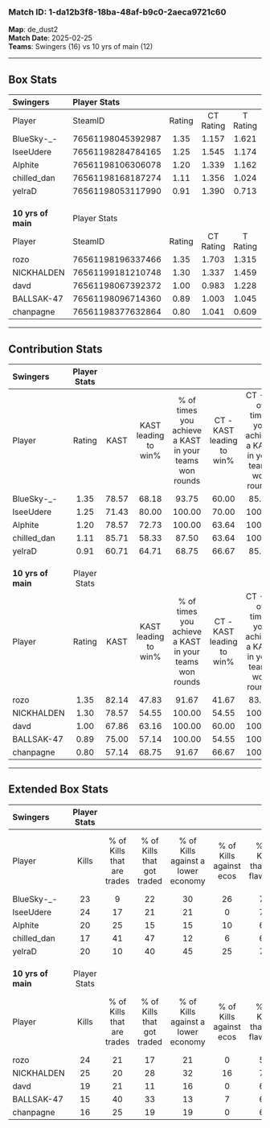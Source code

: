 ### Match ID: 1-da12b3f8-18ba-48af-b9c0-2aeca9721c60  
**Map**: de_dust2  
**Match Date**: 2025-02-25  
**Teams**: Swingers (16) vs 10 yrs of main (12)  

---  

## Box Stats  

| **Swingers**       | Player Stats      |        |           |          |       |      |       |         |        |      |     |
| :- | :- | :-: | :-: | :-: | :-: | :-: | :-: | :-: | :-: | :-: | :-: |
| Player             | SteamID           | Rating | CT Rating | T Rating | KAST  | ADR  | Kills | Assists | Deaths | K/D  | HS% |
| BlueSky-_-         | 76561198045392987 |  1.35  |   1.157   |  1.621   | 78.57 | 94.5 |  23   |    7    |   17   | 1.35 | 56  |
| IseeUdere          | 76561198284784165 |  1.25  |   1.545   |  1.174   | 71.43 | 83.6 |  24   |    6    |   19   | 1.26 | 50  |
| Alphite            | 76561198106306078 |  1.20  |   1.339   |  1.162   | 78.57 | 87.5 |  20   |    9    |   19   | 1.05 | 70  |
| chilled_dan        | 76561198168187274 |  1.11  |   1.356   |  1.024   | 85.71 | 68.4 |  17   |   12    |   19   | 0.89 | 52  |
| yelraD             | 76561198053117990 |  0.91  |   1.390   |  0.713   | 60.71 | 80.0 |  20   |    3    |   25   | 0.80 | 70  |
|                    |                   |        |           |          |       |      |       |         |        |      |     |
|                    |                   |        |           |          |       |      |       |         |        |      |     |
|                    |                   |        |           |          |       |      |       |         |        |      |     |
| **10 yrs of main** | Player Stats      |        |           |          |       |      |       |         |        |      |     |
| Player             | SteamID           | Rating | CT Rating | T Rating | KAST  | ADR  | Kills | Assists | Deaths | K/D  | HS% |
| rozo               | 76561198196337466 |  1.35  |   1.703   |  1.315   | 82.14 | 93.2 |  24   |    9    |   20   | 1.20 | 45  |
| NICKHALDEN         | 76561199181210748 |  1.30  |   1.337   |  1.459   | 78.57 | 86.7 |  25   |    4    |   21   | 1.19 | 48  |
| davd               | 76561198067392372 |  1.00  |   0.983   |  1.228   | 67.86 | 64.2 |  19   |    4    |   19   | 1.00 | 31  |
| BALLSAK-47         | 76561198096714360 |  0.89  |   1.003   |  1.045   | 75.00 | 69.8 |  15   |    9    |   23   | 0.65 | 53  |
| chanpagne          | 76561198377632864 |  0.80  |   1.041   |  0.609   | 57.14 | 66.1 |  16   |    5    |   21   | 0.76 | 62  |
---  

## Contribution Stats  

| **Swingers**       | Player Stats |       |                      |                                                        |                           |                                                             |                          |                                                            |
| :- | :-: | :-: | :-: | :-: | :-: | :-: | :-: | :-: |
| Player             |    Rating    | KAST  | KAST leading to win% | % of times you achieve a KAST in your teams won rounds | CT - KAST leading to win% | CT - % of times you achieve a KAST in your teams won rounds | T - KAST leading to win% | T - % of times you achieve a KAST in your teams won rounds |
| BlueSky-_-         |     1.35     | 78.57 |        68.18         |                         93.75                          |           60.00           |                            85.71                            |          75.00           |                           100.00                           |
| IseeUdere          |     1.25     | 71.43 |        80.00         |                         100.00                         |           70.00           |                           100.00                            |          90.00           |                           100.00                           |
| Alphite            |     1.20     | 78.57 |        72.73         |                         100.00                         |           63.64           |                           100.00                            |          81.82           |                           100.00                           |
| chilled_dan        |     1.11     | 85.71 |        58.33         |                         87.50                          |           63.64           |                           100.00                            |          53.85           |                           77.78                            |
| yelraD             |     0.91     | 60.71 |        64.71         |                         68.75                          |           66.67           |                            85.71                            |          62.50           |                           55.56                            |
|                    |              |       |                      |                                                        |                           |                                                             |                          |                                                            |
|                    |              |       |                      |                                                        |                           |                                                             |                          |                                                            |
|                    |              |       |                      |                                                        |                           |                                                             |                          |                                                            |
| **10 yrs of main** | Player Stats |       |                      |                                                        |                           |                                                             |                          |                                                            |
| Player             |    Rating    | KAST  | KAST leading to win% | % of times you achieve a KAST in your teams won rounds | CT - KAST leading to win% | CT - % of times you achieve a KAST in your teams won rounds | T - KAST leading to win% | T - % of times you achieve a KAST in your teams won rounds |
| rozo               |     1.35     | 82.14 |        47.83         |                         91.67                          |           41.67           |                            83.33                            |          54.55           |                           100.00                           |
| NICKHALDEN         |     1.30     | 78.57 |        54.55         |                         100.00                         |           54.55           |                           100.00                            |          54.55           |                           100.00                           |
| davd               |     1.00     | 67.86 |        63.16         |                         100.00                         |           60.00           |                           100.00                            |          66.67           |                           100.00                           |
| BALLSAK-47         |     0.89     | 75.00 |        57.14         |                         100.00                         |           54.55           |                           100.00                            |          60.00           |                           100.00                           |
| chanpagne          |     0.80     | 57.14 |        68.75         |                         91.67                          |           66.67           |                           100.00                            |          71.43           |                           83.33                            |
---  

## Extended Box Stats  

| **Swingers**       | Player Stats |                            |                            |                                    |                         |                              |                                 |        |                             |                                     |                          |                               |                            |
| :- | :-: | :-: | :-: | :-: | :-: | :-: | :-: | :-: | :-: | :-: | :-: | :-: | :-: |
| Player             |    Kills     | % of Kills that are trades | % of Kills that got traded | % of Kills against a lower economy | % of Kills against ecos | % of Kills that are flawless | % of Kills that are close duels | Deaths | % of Deaths that get traded | % of Deaths against a lower economy | % of Deaths against ecos | % of Deaths that are flawless | % of Deaths that are close |
| BlueSky-_-         |      23      |             9              |             22             |                 30                 |           26            |              78              |                9                |   17   |             18              |                  6                  |            0             |              65               |             6              |
| IseeUdere          |      24      |             17             |             21             |                 21                 |            0            |              75              |               13                |   19   |             32              |                 11                  |            0             |              74               |             16             |
| Alphite            |      20      |             25             |             15             |                 15                 |           10            |              60              |               10                |   19   |             11              |                 11                  |            5             |              42               |             11             |
| chilled_dan        |      17      |             41             |             47             |                 12                 |            6            |              65              |                0                |   19   |             21              |                 11                  |            5             |              89               |             5              |
| yelraD             |      20      |             10             |             40             |                 45                 |           25            |              70              |                5                |   25   |             24              |                 20                  |            8             |              72               |             4              |
|                    |              |                            |                            |                                    |                         |                              |                                 |        |                             |                                     |                          |                               |                            |
|                    |              |                            |                            |                                    |                         |                              |                                 |        |                             |                                     |                          |                               |                            |
|                    |              |                            |                            |                                    |                         |                              |                                 |        |                             |                                     |                          |                               |                            |
| **10 yrs of main** | Player Stats |                            |                            |                                    |                         |                              |                                 |        |                             |                                     |                          |                               |                            |
| Player             |    Kills     | % of Kills that are trades | % of Kills that got traded | % of Kills against a lower economy | % of Kills against ecos | % of Kills that are flawless | % of Kills that are close duels | Deaths | % of Deaths that get traded | % of Deaths against a lower economy | % of Deaths against ecos | % of Deaths that are flawless | % of Deaths that are close |
| rozo               |      24      |             21             |             17             |                 21                 |            0            |              58              |                4                |   20   |             45              |                 10                  |            0             |              60               |             15             |
| NICKHALDEN         |      25      |             20             |             28             |                 32                 |           16            |              76              |               12                |   21   |             24              |                 10                  |            0             |              67               |             0              |
| davd               |      19      |             21             |             11             |                 16                 |            0            |              68              |                5                |   19   |             26              |                 11                  |            0             |              84               |             5              |
| BALLSAK-47         |      15      |             40             |             33             |                 13                 |            7            |              67              |                7                |   23   |             30              |                 17                  |            4             |              83               |             4              |
| chanpagne          |      16      |             25             |             19             |                 19                 |            0            |              63              |               13                |   21   |             14              |                 19                  |            5             |              62               |             14             |
